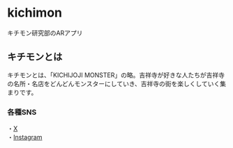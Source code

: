 # kichimon
キチモン研究部のARアプリ
## キチモンとは
キチモンとは、「KICHIJOJI MONSTER」の略。吉祥寺が好きな人たちが吉祥寺の名所・名店をどんどんモンスターにしていき、吉祥寺の街を楽しくしていく集まりです。
### 各種SNS
・[X](https://x.com/kichi_monsters?s=21&t=HwSX-y84OmWchNIH7g1UdQ)<br>
・[Instagram](https://instagram.com/kichijoji_monsters?igshid=MzMyNGUyNmU2YQ==)
